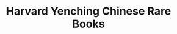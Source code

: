 ---
objectid: '58'
title: Harvard Yenching Chinese Rare Books
alternatetitle:
external_url: https://curiosity.lib.harvard.edu/chinese-rare-books
category: Digital Manuscript and Rare Book Collections
institution: Harvard University
description: 'The Harvard-Yenching Library''s Chinese Rare Book collection includes
  Chinese books from the 13th to 19th centuries covering classics & history, philosophy,
  collectanea, and unique manuscripts. The collection is composed of: 1,500 Song,
  Yuan, and Ming block-print books (including duplicates), and 188 of them cannot
  be found in any of the major libraries in China, Taiwan, Hong Kong, or Japan; Roughly
  1,500 manuscripts (including holographs); Song, Yuan, and Ming encyclopedias (leishu);
  Nearly 2,600 gazetteers, including 720 rare editions printed from the Ming through
  the Qianlong period; Banned books and women''s writing.'
layout: resource
---